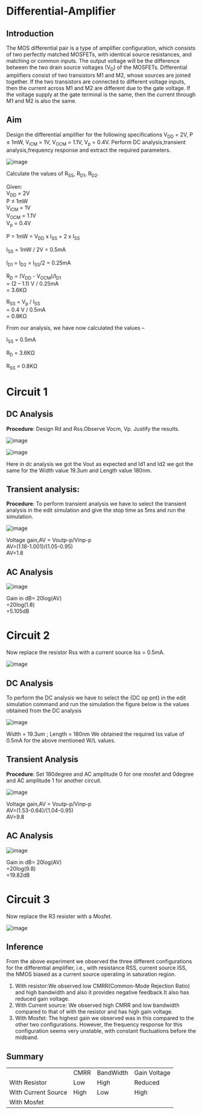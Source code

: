 # Differential-Amplifier
## Introduction
The MOS differential pair is a type of amplifier configuration, which consists of two perfectly matched MOSFETs, with identical source resistances, and matching or common inputs. The output voltage will be
the difference between the two drain source voltages (V<sub>D</sub>) of the MOSFETs. Differential amplifiers consist of two transistors M1 and M2, whose sources are joined together. If the two transistors are connected to different voltage inputs, then the current across M1 and M2 are different due to the gate voltage. If the voltage supply at the gate terminal is the same, then the current through M1 and M2 is also the same. 

## Aim
Design the differential amplifier for the following specifications V<sub>DD</sub> = 2V, P ≤ 1mW, V<sub>iCM</sub> = 1V, V<sub>OCM</sub> = 1.1V, V<sub>p</sub> = 0.4V. Perform DC analysis,transient analysis,frequency response and extract the required parameters.

![image](https://github.com/user-attachments/assets/15cf072c-61f5-47d6-b563-518b3e7d5514)

Calculate the values of R<sub>SS</sub>, R<sub>D1</sub>, R<sub>D2</sub>.

Given:<br>
V<sub>DD</sub> = 2V<br>
P ≤ 1mW<br>
V<sub>iCM</sub> = 1V<br>
V<sub>OCM</sub> = 1.1V<br>
V<sub>p</sub> = 0.4V<br>

P = 1mW = V<sub>DD</sub> x I<sub>SS</sub> = 2 x I<sub>SS</sub>

I<sub>SS</sub> = 1mW / 2V = 0.5mA

I<sub>D1</sub> = I<sub>D2</sub> = I<sub>SS</sub>/2 = 0.25mA

R<sub>D</sub> = (V<sub>DD</sub> - V<sub>OCM</sub>)/I<sub>D1</sub><br>
              = (2 – 1.1) V / 0.25mA<br>
              = 3.6KΩ<br> 

R<sub>SS</sub> = V<sub>p</sub> / I<sub>SS</sub><br>
               = 0.4 V / 0.5mA <br>
               = 0.8KΩ<br>


From our analysis, we have now calculated the values –

I<sub>SS</sub> = 0.5mA

R<sub>D</sub> = 3.6KΩ

R<sub>SS</sub> = 0.8KΩ

# Circuit 1
## DC Analysis
**Procedure**: Design Rd and Rss.Observe Vocm, Vp. Justify the results.

![image](https://github.com/user-attachments/assets/4603418b-2566-4f86-9473-f3cc7dc191ad)

![image](https://github.com/user-attachments/assets/bd3603d0-497a-48cd-ad19-b8d21a9cf21c)

Here in dc analysis we got the Vout as expected and Id1 and Id2 we got the same for the Width value 19.3um and Length value 180nm.

## Transient analysis:
**Procedure**: To perform transient analysis we have to select the transient analysis in the edit simulation and give the stop time as 5ms and run the simulation.

![image](https://github.com/user-attachments/assets/62374293-9027-430f-a04b-873ba4105f77)

Voltage gain,AV = Voutp-p/Vinp-p<br>
AV=(1.18-1.001)/(1.05-0.95)<br>
AV=1.8<br>

## AC Analysis

![image](https://github.com/user-attachments/assets/0159c8b4-148e-4732-80aa-c24c11c39a42)

Gain in dB= 20log(AV)<br>
         =20log(1.8)<br>
         =5.105dB<br>

# Circuit 2 
Now replace the resistor Rss with a current source Iss = 0.5mA.

![image](https://github.com/user-attachments/assets/92bbed5a-c9ab-4883-95d8-ae026084c12d)


## DC Analysis
To perform the DC analysis we have to select the {DC op pnt} in the edit simulation command and run the simulation the figure below is the values obtained from the DC analysis

![image](https://github.com/user-attachments/assets/ed082fbb-411a-40b9-8a4b-c9f9b51f128a)

Width = 19.3um ; Length = 180nm
We obtained the required Iss value of 0.5mA for the above mentioned W/L values.

## Transient Analysis
**Procedure**: Set 180degree and AC amplitude 0 for one mosfet and 0degree and AC amplitude 1 for another circuit.

![image](https://github.com/user-attachments/assets/bfb3c9d4-7aa7-4294-a5c7-3d15badafe33)

Voltage gain,AV = Voutp-p/Vinp-p<br>
AV=(1.53-0.64)/(1.04-0.95)<br>
AV=9.8<br>

## AC Analysis

![image](https://github.com/user-attachments/assets/f684391a-a3dc-4bc3-ac6c-4e0316a28e58)

Gain in dB= 20log(AV)<br>
         =20log(9.8)<br>
         =19.82dB<br>
         
# Circuit 3
Now replace the R3 resister with a Mosfet.

![image](https://github.com/user-attachments/assets/5e636b77-7392-4d27-a6fc-d51c4e7d9f6f)

## Inference

From the above experiment we observed the three different configurations for the differential amplifier, i.e., with resistance RSS, current source ISS, the NMOS biased as a current source operating in saturation region.
1. With resistor:We observed low CMRR(Common-Mode Rejection Ratio) and high bandwidth and also it provides negative feedback.It also has reduced gain voltage.
2. With Current source: We observed high CMRR and low bandwidth compared to that of with the resistor and has high gain voltage.
3. With Mosfet: The highest gain we observed was in this compared to the other two configurations. However, the frequency response for this configuration seems very unstable, with constant fluctuations before the midband.

## Summary

<table>
<tr>
  <td></td>
  <td>CMRR</td>
  <td>BandWidth</td>
  <td>Gain Voltage</td>
</tr>
<tr>
  <td>With Resistor</td>
  <td>Low</td>
  <td>High</td>
  <td>Reduced</td>
</tr>
<tr>
  <td>With Current Source</td>
  <td>High</td>
  <td>Low</td>
  <td>High</td>
</tr>
<tr>
  <td>With Mosfet</td>
  <td></td>
  <td></td>
  <td></td>
</tr>
</table>




















